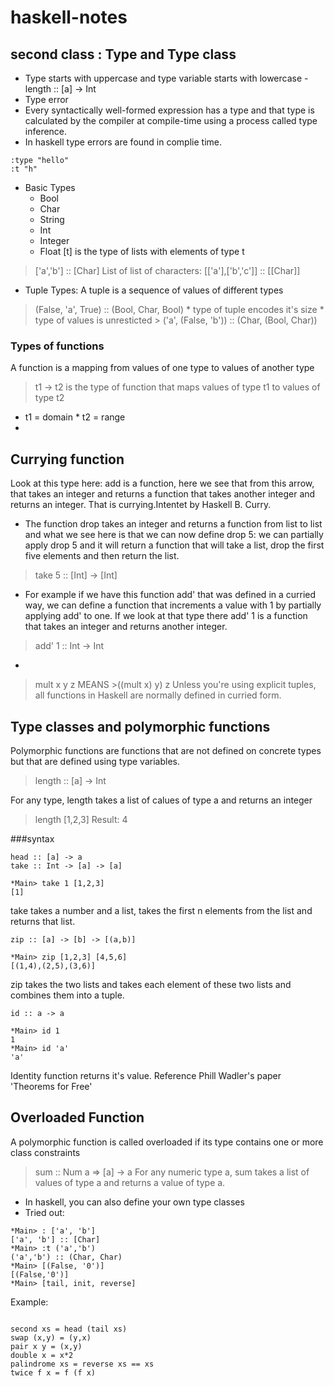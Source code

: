 
# haskell-notes

## second class : Type and Type class
* Type starts with uppercase and type variable starts with lowercase -  length :: [a] -> Int
* Type error
* Every syntactically well-formed expression has a type and that type is calculated by the compiler at compile-time using a process called type inference. 
* In haskell type errors are found in complie time.
```
:type "hello"
:t "h"
```

* Basic Types
  * Bool
  * Char  
  * String
  * Int
  * Integer
  * Float
 [t] is the type of lists with elements of type t
 >  ['a','b'] :: [Char]
 List of list of characters:
 >  [['a'],['b','c']] :: [[Char]] 
 
 * Tuple Types: A tuple is a sequence of values of different types
 > (False, 'a', True) :: (Bool, Char, Bool)
    * type of tuple encodes it's size
    * type of values is unresticted
    > ('a', (False, 'b')) :: (Char, (Bool, Char))

### Types of functions
A function is a mapping from values of one type to values of another type
> t1 -> t2 is the type of function that maps values of type t1 to values of type t2
  * t1 = domain * t2 = range
  * 
## Currying function
Look at this type here: add is a function,
here we see that from this arrow,
that takes an integer and returns a function
that takes another integer and returns an integer.
That is currying.Intentet by Haskell B. Curry.

* The function drop takes an integer and returns a function from list to list and what we see here is that we can now define drop 5: we can partially apply drop 5 and it will return a function that will take a list, drop the first five elements and then return the list. 
> take 5 :: [Int] -> [Int]
* For example if we have this function add' that was defined in a curried way, we can define a function that increments a value with 1 by partially applying add' to one. If we look at that type there add' 1 is a function that takes an integer and returns another integer.
> add' 1 :: Int -> Int
*
>mult x y z 
MEANS >((mult x) y) z
Unless you're using explicit tuples, all functions in Haskell are normally defined in curried form.

## Type classes and polymorphic functions
Polymorphic functions are functions that are not defined on concrete types but that are defined using type variables.
> length :: [a] -> Int

For any type, length takes a list of calues of type a and returns an integer

> length [1,2,3]
Result: 4

###syntax
```
head :: [a] -> a
take :: Int -> [a] -> [a]

*Main> take 1 [1,2,3]
[1]

```
take takes a number and a list, takes the first n elements from the list and returns that list.

```
zip :: [a] -> [b] -> [(a,b)]

*Main> zip [1,2,3] [4,5,6]
[(1,4),(2,5),(3,6)]
```
zip takes the two lists and takes each element of these two lists and combines them into a tuple. 

```
id :: a -> a

*Main> id 1
1
*Main> id 'a'
'a'
```
Identity function returns it's value. Reference Phill Wadler's paper 'Theorems for Free'

## Overloaded Function
A polymorphic function is called overloaded if its type contains one or more class constraints
> sum :: Num a => [a] -> a
For any numeric type a, sum takes a list of values of type a and returns a value of type a.

* In haskell, you can also define your own type classes
* Tried out:
```
*Main> : ['a', 'b']
['a', 'b'] :: [Char]
*Main> :t ('a','b')
('a','b') :: (Char, Char)
*Main> [(False, '0')]
[(False,'0')]
*Main> [tail, init, reverse]
```

Example:
```

second xs = head (tail xs)
swap (x,y) = (y,x)
pair x y = (x,y)
double x = x*2
palindrome xs = reverse xs == xs
twice f x = f (f x)
```

